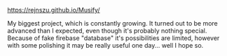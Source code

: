 https://rejnszu.github.io/Musify/


My biggest project, which is constantly growing. It turned out to be more advanced than I expected, even though it's probably nothing special. Because of fake firebase "database" it's possibilities are limited, however with some polishing it may be really useful one day... well I hope so.

